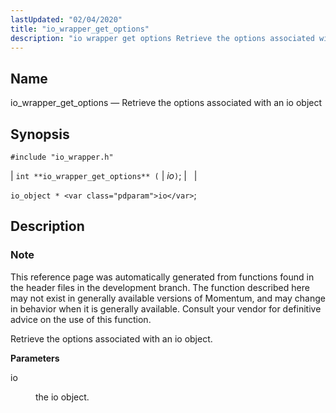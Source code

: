 ```yaml
---
lastUpdated: "02/04/2020"
title: "io_wrapper_get_options"
description: "io wrapper get options Retrieve the options associated with an io object int io wrapper get options io io object io This reference page was automatically generated from functions found in the header files in the development branch The function described here may not exist in generally available versions of..."
---
```


<a name="apis.io_wrapper_get_options"></a> 
## Name

io_wrapper_get_options — Retrieve the options associated with an io object

## Synopsis

`#include "io_wrapper.h"`

| `int **io_wrapper_get_options** (` | <var class="pdparam">io</var>`)`; |   |

`io_object * <var class="pdparam">io</var>`;<a name="idp53741200"></a> 
## Description

### Note

This reference page was automatically generated from functions found in the header files in the development branch. The function described here may not exist in generally available versions of Momentum, and may change in behavior when it is generally available. Consult your vendor for definitive advice on the use of this function.

Retrieve the options associated with an io object.

**<a name="idp53744032"></a> Parameters**

<dl class="variablelist">

<dt>io</dt>

<dd>

the io object.

</dd>

</dl>
